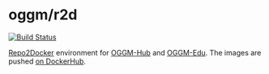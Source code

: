 # oggm/r2d

[![Build Status](https://github.com/OGGM/r2d/actions/workflows/build-image.yml/badge.svg)](https://github.com/OGGM/r2d/actions/workflows/build-image.yml)

[Repo2Docker](https://repo2docker.readthedocs.io) environment for [OGGM-Hub](https://docs.oggm.org/en/latest/cloud.html#oggm-hub) and [OGGM-Edu](http://edu.oggm.org). The images are pushed [on DockerHub](https://hub.docker.com/r/oggm/r2d).
